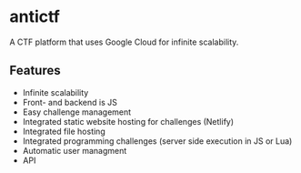 # antictf
A CTF platform that uses Google Cloud for infinite scalability.

## Features
- Infinite scalability
- Front- and backend is JS
- Easy challenge management
- Integrated static website hosting for challenges (Netlify)
- Integrated file hosting
- Integrated programming challenges (server side execution in JS or Lua)
- Automatic user managment
- API